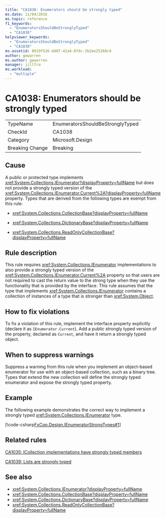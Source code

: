 ```yaml
---
title: "CA1038: Enumerators should be strongly typed"
ms.date: 11/04/2016
ms.topic: reference
f1_keywords:
  - "EnumeratorsShouldBeStronglyTyped"
  - "CA1038"
helpviewer_keywords:
  - "EnumeratorsShouldBeStronglyTyped"
  - "CA1038"
ms.assetid: 8919f526-d487-42a4-87dc-2b2ee25260c4
author: gewarren
ms.author: gewarren
manager: jillfra
ms.workload:
  - "multiple"
---
```

# CA1038: Enumerators should be strongly typed

|||
|-|-|
|TypeName|EnumeratorsShouldBeStronglyTyped|
|CheckId|CA1038|
|Category|Microsoft.Design|
|Breaking Change|Breaking|

## Cause
 A public or protected type implements <xref:System.Collections.IEnumerator?displayProperty=fullName> but does not provide a strongly typed version of the <xref:System.Collections.IEnumerator.Current%2A?displayProperty=fullName> property. Types that are derived from the following types are exempt from this rule:

- <xref:System.Collections.CollectionBase?displayProperty=fullName>

- <xref:System.Collections.DictionaryBase?displayProperty=fullName>

- <xref:System.Collections.ReadOnlyCollectionBase?displayProperty=fullName>

## Rule description
 This rule requires <xref:System.Collections.IEnumerator> implementations to also provide a strongly typed version of the <xref:System.Collections.IEnumerator.Current%2A> property so that users are not required to cast the return value to the strong type when they use the functionality that is provided by the interface. This rule assumes that the type that implements <xref:System.Collections.IEnumerator> contains a collection of instances of a type that is stronger than <xref:System.Object>.

## How to fix violations
 To fix a violation of this rule, implement the interface property explicitly (declare it as `IEnumerator.Current`). Add a public strongly typed version of the property, declared as `Current`, and have it return a strongly typed object.

## When to suppress warnings
 Suppress a warning from this rule when you implement an object-based enumerator for use with an object-based collection, such as a binary tree. Types that extend the new collection will define the strongly typed enumerator and expose the strongly typed property.

## Example
 The following example demonstrates the correct way to implement a strongly typed <xref:System.Collections.IEnumerator> type.

 [!code-csharp[FxCop.Design.IEnumeratorStrongTypes#1](../code-quality/codesnippet/CSharp/ca1038-enumerators-should-be-strongly-typed_1.cs)]

## Related rules
 [CA1035: ICollection implementations have strongly typed members](../code-quality/ca1035-icollection-implementations-have-strongly-typed-members.md)

 [CA1039: Lists are strongly typed](../code-quality/ca1039-lists-are-strongly-typed.md)

## See also

- <xref:System.Collections.IEnumerator?displayProperty=fullName>
- <xref:System.Collections.CollectionBase?displayProperty=fullName>
- <xref:System.Collections.DictionaryBase?displayProperty=fullName>
- <xref:System.Collections.ReadOnlyCollectionBase?displayProperty=fullName>